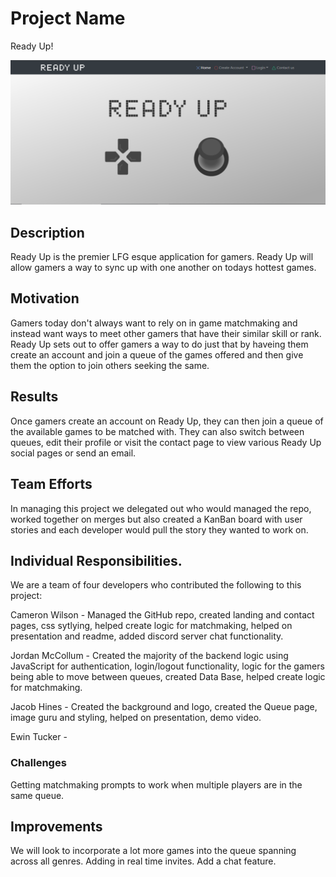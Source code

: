 # Project Name
Ready Up!

![Homepage](public/images/screenshots/homepage.PNG)

## Description
Ready Up is the premier LFG esque application for gamers. Ready Up will allow gamers a way to sync up with one another on todays hottest games. 

## Motivation
Gamers today don't always want to rely on in game matchmaking and instead want ways to meet other gamers that have their similar skill or rank. Ready Up sets out to offer gamers a way to do just that by haveing them create an account and join a queue of the games offered and then give them the option to join others seeking the same. 

## Results
Once gamers create an account on Ready Up, they can then join a queue of the available games to be matched with. They can also switch between queues, edit their profile or visit the contact page to view various Ready Up social pages or send an email.

## Team Efforts
In managing this project we delegated out who would managed the repo, worked together on merges but also created a KanBan board with user stories and each developer would pull the story they wanted to work on.

## Individual Responsibilities.
We are a team of four developers who contributed the following to this project:

Cameron Wilson - Managed the GitHub repo, created landing and contact pages, css sytlying, helped create logic for matchmaking, helped on presentation and readme, added discord server chat functionality.

Jordan McCollum - Created the majority of the backend logic using JavaScript for authentication, login/logout functionality, logic for the gamers being able to move between queues, created Data Base, helped create logic for matchmaking.

Jacob Hines - Created the background and logo, created the Queue page, image guru and styling, helped on presentation, demo video.

Ewin Tucker -

### Challenges
Getting matchmaking prompts to work when multiple players are in the same queue.

## Improvements
We will look to incorporate a lot more games into the queue spanning across all genres. 
Adding in real time invites.
Add a chat feature.